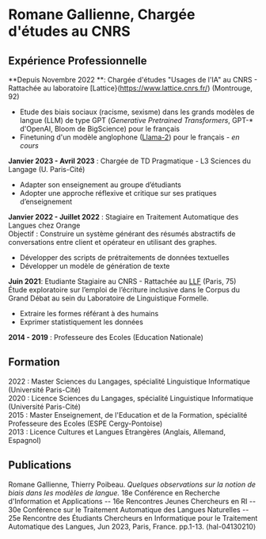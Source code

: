 # Romane Gallienne, Chargée d'études au CNRS

## Expérience Professionnelle

**Depuis Novembre 2022 **: Chargée d'études "Usages de l'IA" au CNRS - Rattachée au laboratoire [Lattice}(https://www.lattice.cnrs.fr/) (Montrouge, 92)  
- Etude des biais sociaux (racisme, sexisme) dans les grands modèles de langue (LLM) de type GPT (_Generative Pretrained Transformers_, GPT-* d'OpenAI, Bloom de BigScience) pour le français
- Finetuning d'un modèle anglophone ([Llama-2](https://ai.meta.com/llama/)) pour le français - _en cours_
  

**Janvier 2023 - Avril 2023** : Chargée de TD Pragmatique - L3 Sciences du Langage (U. Paris-Cité)
- Adapter son enseignement au groupe d’étudiants
- Adopter une approche réflexive et critique sur ses pratiques d’enseignement


**Janvier 2022 - Juillet 2022** : Stagiaire en Traitement Automatique des Langues chez Orange  
Objectif : Construire un système générant des résumés abstractifs de conversations entre client et opérateur en utilisant des graphes.
- Développer des scripts de prétraitements de données textuelles
- Développer un modèle de génération de texte


**Juin 2021**: Etudiante Stagiaire au CNRS - Rattachée au [LLF](http://www.llf.cnrs.fr/) (Paris, 75)  
Étude exploratoire sur l’emploi de l’écriture inclusive dans le Corpus du Grand Débat au sein du Laboratoire de Linguistique Formelle.
- Extraire les formes référant à des humains
- Exprimer statistiquement les données

**2014 - 2019** : Professeure des Ecoles (Education Nationale)

## Formation

2022 : Master Sciences du Langages, spécialité Linguistique Informatique (Université Paris-Cité)  
2020 : Licence Sciences du Langages, spécialité Linguistique Informatique (Université Paris-Cité)  
2015 : Master Enseignement, de l'Education et de la Formation, spécialité Professeure des Ecoles (ESPE Cergy-Pontoise)  
2013 : Licence Cultures et Langues Etrangères (Anglais, Allemand, Espagnol)  


## Publications

Romane Gallienne, Thierry Poibeau. _Quelques observations sur la notion de biais dans les modèles de langue._ 18e Conférence en Recherche d'Information et Applications -- 16e Rencontres Jeunes Chercheurs en RI -- 30e Conférence sur le Traitement Automatique des Langues Naturelles -- 25e Rencontre des Étudiants Chercheurs en Informatique pour le Traitement Automatique des Langues, Jun 2023, Paris, France. pp.1-13. ⟨hal-04130210⟩

